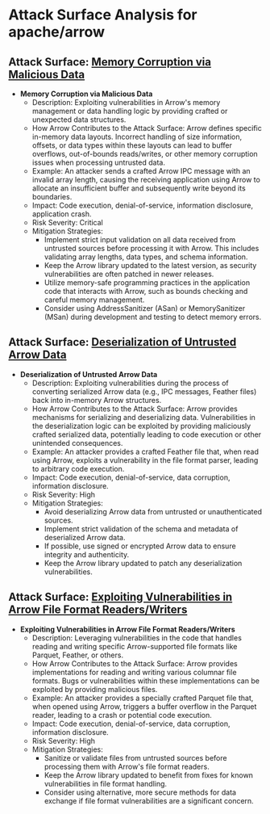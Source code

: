 # Attack Surface Analysis for apache/arrow

## Attack Surface: [Memory Corruption via Malicious Data](./attack_surfaces/memory_corruption_via_malicious_data.md)

*   **Memory Corruption via Malicious Data**
    *   Description: Exploiting vulnerabilities in Arrow's memory management or data handling logic by providing crafted or unexpected data structures.
    *   How Arrow Contributes to the Attack Surface: Arrow defines specific in-memory data layouts. Incorrect handling of size information, offsets, or data types within these layouts can lead to buffer overflows, out-of-bounds reads/writes, or other memory corruption issues when processing untrusted data.
    *   Example: An attacker sends a crafted Arrow IPC message with an invalid array length, causing the receiving application using Arrow to allocate an insufficient buffer and subsequently write beyond its boundaries.
    *   Impact: Code execution, denial-of-service, information disclosure, application crash.
    *   Risk Severity: Critical
    *   Mitigation Strategies:
        *   Implement strict input validation on all data received from untrusted sources before processing it with Arrow. This includes validating array lengths, data types, and schema information.
        *   Keep the Arrow library updated to the latest version, as security vulnerabilities are often patched in newer releases.
        *   Utilize memory-safe programming practices in the application code that interacts with Arrow, such as bounds checking and careful memory management.
        *   Consider using AddressSanitizer (ASan) or MemorySanitizer (MSan) during development and testing to detect memory errors.

## Attack Surface: [Deserialization of Untrusted Arrow Data](./attack_surfaces/deserialization_of_untrusted_arrow_data.md)

*   **Deserialization of Untrusted Arrow Data**
    *   Description: Exploiting vulnerabilities during the process of converting serialized Arrow data (e.g., IPC messages, Feather files) back into in-memory Arrow structures.
    *   How Arrow Contributes to the Attack Surface: Arrow provides mechanisms for serializing and deserializing data. Vulnerabilities in the deserialization logic can be exploited by providing maliciously crafted serialized data, potentially leading to code execution or other unintended consequences.
    *   Example: An attacker provides a crafted Feather file that, when read using Arrow, exploits a vulnerability in the file format parser, leading to arbitrary code execution.
    *   Impact: Code execution, denial-of-service, data corruption, information disclosure.
    *   Risk Severity: High
    *   Mitigation Strategies:
        *   Avoid deserializing Arrow data from untrusted or unauthenticated sources.
        *   Implement strict validation of the schema and metadata of deserialized Arrow data.
        *   If possible, use signed or encrypted Arrow data to ensure integrity and authenticity.
        *   Keep the Arrow library updated to patch any deserialization vulnerabilities.

## Attack Surface: [Exploiting Vulnerabilities in Arrow File Format Readers/Writers](./attack_surfaces/exploiting_vulnerabilities_in_arrow_file_format_readerswriters.md)

*   **Exploiting Vulnerabilities in Arrow File Format Readers/Writers**
    *   Description: Leveraging vulnerabilities in the code that handles reading and writing specific Arrow-supported file formats like Parquet, Feather, or others.
    *   How Arrow Contributes to the Attack Surface: Arrow provides implementations for reading and writing various columnar file formats. Bugs or vulnerabilities within these implementations can be exploited by providing malicious files.
    *   Example: An attacker provides a specially crafted Parquet file that, when opened using Arrow, triggers a buffer overflow in the Parquet reader, leading to a crash or potential code execution.
    *   Impact: Code execution, denial-of-service, data corruption, information disclosure.
    *   Risk Severity: High
    *   Mitigation Strategies:
        *   Sanitize or validate files from untrusted sources before processing them with Arrow's file format readers.
        *   Keep the Arrow library updated to benefit from fixes for known vulnerabilities in file format handling.
        *   Consider using alternative, more secure methods for data exchange if file format vulnerabilities are a significant concern.

